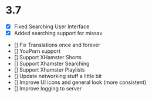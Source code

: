 # 3.7
- [x] Fixed Searching User Interface
- [x] Added searching support for missav
- [] Fix Translations once and forever
- [] YouPorn support
- [] Support XHamster Shorts
- [] Support Xhamster Searching
- [] Support Xhamster Playlists
- [] Update networking stuff a little bit
- [] Improve UI icons and general look (more consistent)
- [] Improve logging to server


